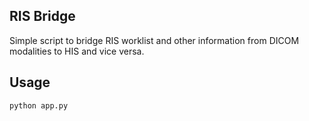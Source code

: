RIS Bridge
-----------


Simple script to bridge RIS worklist and other information from DICOM modalities to HIS and vice versa.


Usage
------

    python app.py